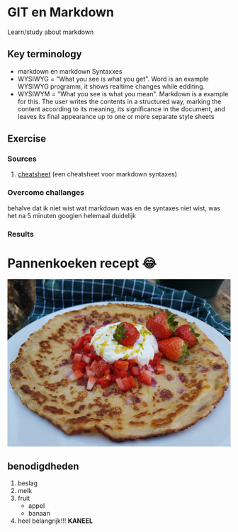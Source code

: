 # GIT en Markdown
Learn/study about markdown

## Key terminology
- markdown en markdown Syntaxxes
- WYSIWYG = "What you see is what you get". Word is an example WYSIWYG programm, it shows realtime changes while edditing.
- WYSIWYM = "What you see is what you mean". Markdown is a example for this. The user writes the contents in a structured way, marking the content according to its meaning, its significance in the document, and leaves its final appearance up to one or more separate style sheets



## Exercise
### Sources
1. [cheatsheet](https://www.markdownguide.org/cheat-sheet/) (een cheatsheet voor markdown syntaxes)


### Overcome challanges
behalve dat ik niet wist wat markdown was en de syntaxes niet wist, was het na 5 minuten googlen helemaal duidelijk









### **Results**
# Pannenkoeken recept :joy:
![alt text](https://github.com/TechGrounds-Cloud8/cloud8-Killian97/blob/main/00_includes/Pannenkoek-met-aardbei.png)

## benodigdheden
1. beslag
2. melk
3. fruit
    - appel
    - banaan
4. heel belangrijk!!! **KANEEL**

